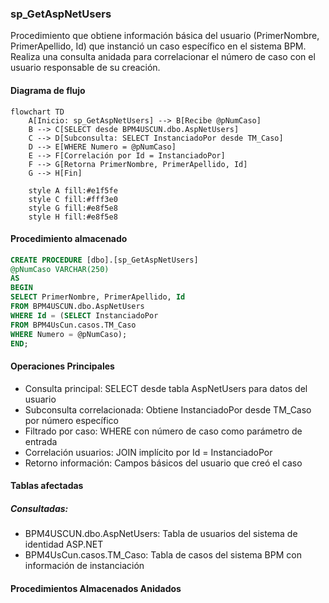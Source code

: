
### sp_GetAspNetUsers

Procedimiento que obtiene información básica del usuario (PrimerNombre, PrimerApellido, Id) que instanció un caso específico en el sistema BPM. Realiza una consulta anidada para correlacionar el número de caso con el usuario responsable de su creación.

#### Diagrama de flujo

```mermaid
flowchart TD
    A[Inicio: sp_GetAspNetUsers] --> B[Recibe @pNumCaso]
    B --> C[SELECT desde BPM4USCUN.dbo.AspNetUsers]
    C --> D[Subconsulta: SELECT InstanciadoPor desde TM_Caso]
    D --> E[WHERE Numero = @pNumCaso]
    E --> F[Correlación por Id = InstanciadoPor]
    F --> G[Retorna PrimerNombre, PrimerApellido, Id]
    G --> H[Fin]
    
    style A fill:#e1f5fe
    style C fill:#fff3e0
    style G fill:#e8f5e8
    style H fill:#e8f5e8
```
#### Procedimiento almacenado
```sql
CREATE PROCEDURE [dbo].[sp_GetAspNetUsers]
@pNumCaso VARCHAR(250)
AS
BEGIN
SELECT PrimerNombre, PrimerApellido, Id
FROM BPM4USCUN.dbo.AspNetUsers
WHERE Id = (SELECT InstanciadoPor
FROM BPM4UsCun.casos.TM_Caso
WHERE Numero = @pNumCaso);
END;
```
#### Operaciones Principales

- Consulta principal: SELECT desde tabla AspNetUsers para datos del usuario
- Subconsulta correlacionada: Obtiene InstanciadoPor desde TM_Caso por número específico
- Filtrado por caso: WHERE con número de caso como parámetro de entrada
- Correlación usuarios: JOIN implícito por Id = InstanciadoPor
- Retorno información: Campos básicos del usuario que creó el caso

#### Tablas afectadas

##### Consultadas:

- BPM4USCUN.dbo.AspNetUsers: Tabla de usuarios del sistema de identidad ASP.NET
- BPM4UsCun.casos.TM_Caso: Tabla de casos del sistema BPM con información de instanciación

#### Procedimientos Almacenados Anidados